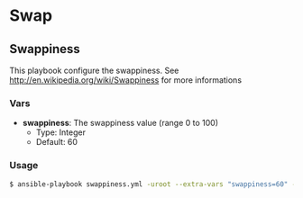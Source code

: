 Swap
==========

## Swappiness

This playbook configure the swappiness.
See http://en.wikipedia.org/wiki/Swappiness for more informations

### Vars

* **swappiness**: The swappiness value (range 0 to 100)
    * Type: Integer
    * Default: 60

### Usage

``` bash
$ ansible-playbook swappiness.yml -uroot --extra-vars "swappiness=60" --sudo
```
